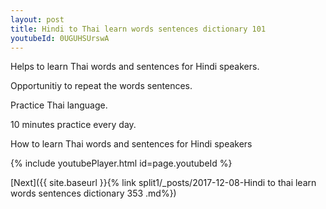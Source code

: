 ```yaml
---
layout: post
title: Hindi to Thai learn words sentences dictionary 101 
youtubeId: 0UGUHSUrswA
---
```

 
 
Helps to learn Thai words and sentences for Hindi speakers.

Opportunitiy to repeat the words sentences. 

Practice Thai language. 
 
10 minutes practice every day. 
 
How to learn Thai words and sentences for Hindi speakers 
 
{% include youtubePlayer.html id=page.youtubeId %}
 
 
[Next]({{ site.baseurl }}{% link  split1/_posts/2017-12-08-Hindi to thai learn words sentences dictionary 353 .md%})
 

